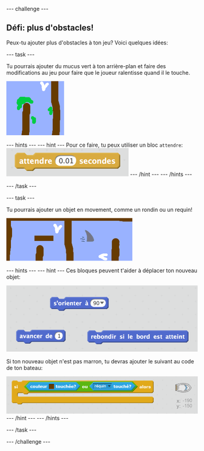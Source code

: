 \--- challenge \---

## Défi: plus d'obstacles!

Peux-tu ajouter plus d'obstacles à ton jeu? Voici quelques idées:

\--- task \---

Tu pourrais ajouter du mucus vert à ton arrière-plan et faire des modifications au jeu pour faire que le joueur ralentisse quand il le touche.

![screenshot](images/boat-algae.png)

\--- hints \--- \--- hint \--- Pour ce faire, tu peux utiliser un bloc `attendre`: ![screenshot](images/boat-slime-blocks.png) \--- /hint \--- \--- /hints \---

\--- /task \---

\--- task \---

Tu pourrais ajouter un objet en movement, comme un rondin ou un requin!

![screenshot](images/boat-obstacles.png)

\--- hints \--- \--- hint \--- Ces bloques peuvent t'aider à déplacer ton nouveau objet:

![screenshot](images/boat-moving-blocks.png)

Si ton nouveau objet n'est pas marron, tu devras ajouter le suivant au code de ton bateau:

![screenshot](images/boat-moving-blocks2.png) \--- /hint \--- \--- /hints \---

\--- /task \---

\--- /challenge \---